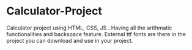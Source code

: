 # Calculator-Project
Calculator project using HTML, CSS, JS . Having all the arithmatic functionalities and backspace feature.
External ttf fonts are there in the project you can download and use in your project.
